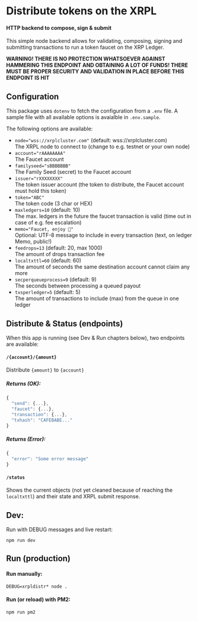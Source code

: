 # Distribute tokens on the XRPL
#### HTTP backend to compose, sign & submit

This simple node backend allows for validating, composing, signing and
submitting transactions to run a token faucet on the XRP Ledger.

**WARNING! THERE IS NO PROTECTION WHATSOEVER AGAINST HAMMERING THIS ENDPOINT
AND OBTAINING A LOT OF FUNDS! THERE MUST BE PROPER SECURITY AND VALIDATION
IN PLACE BEFORE THIS ENDPOINT IS HIT**

## Configuration

This package uses `dotenv` to fetch the configuration from a `.env` file. A sample
file with all available options is avaialble in `.env.sample`.

The following options are available:

- `node="wss://xrplcluster.com"` (default: wss://xrplcluster.com)  
  The XRPL node to connect to (change to e.g. testnet or your own node)
- `account="rAAAAAAAA"`  
  The Faucet account
- `familyseed="sBBBBBBB"`  
  The Family Seed (secret) to the Faucet account
- `issuer="rXXXXXXXX"`  
  The token issuer account (the token to distribute, the Faucet account must hold this token)
- `token="ABC"`  
  The token code (3 char or HEX)
- `maxledgers=10` (default: 10)  
  The max. ledgers in the future the faucet transaction is valid (time out in case of e.g. fee escalation)
- `memo="Faucet, enjoy 🎉"`  
  Optional: UTF-8 message to include in every transaction (text, on ledger Memo, public!)
- `feedrops=13` (default: 20, max 1000)  
  The amount of drops transaction fee
- `localtxttl=60` (default: 60)  
  The amount of seconds the same destination account cannot claim any more
- `secperqueueprocess=9` (default: 9)  
  The seconds between processing a queued payout
- `txsperledger=5` (default: 5)  
  The amount of transactions to include (max) from the queue in one ledger

## Distribute & Status (endpoints)

When this app is running (see Dev & Run chapters below), two endpoints are available:

#### `/{account}/{amount}`

Distribute `{amount}` to `{account}`

##### Returns (OK): 
```javascript
{
  "send": {...},
  "faucet": {...},
  "transaction": {...},
  "txhash": "CAFEBABE..."
}
```

##### Returns (Error):
```javascript
{
  "error": "Some error message"
}
```

#### `/status`

Shows the current objects (not yet cleaned because of reaching the `localtxttl`) and their state and XRPL submit response.

## Dev:

Run with DEBUG messages and live restart:
```
npm run dev
```

## Run (production)

#### Run manually:
```
DEBUG=xrpldistr* node .
```

#### Run (or reload) with PM2:
```
npm run pm2
```
